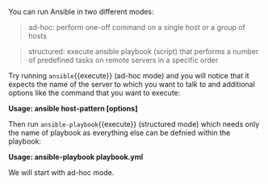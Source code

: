 You can run Ansible in two different modes:
> ad-hoc: perform one-off command on a single host or a group of hosts


> structured: execute ansible playbook (script) that performs a number of predefined tasks on remote servers in a specific order

Try running `ansible`{{execute}} (ad-hoc mode) and you will notice that it expects the name of the server to which you want to talk to and additional options like the command that you want to execute:

**Usage: ansible host-pattern [options]** 

Then run `ansible-playbook`{{execute}} (structured mode) which needs only the name of playbook as everything else can be defnied within the playbook:

**Usage: ansible-playbook playbook.yml** 

We will start with ad-hoc mode.